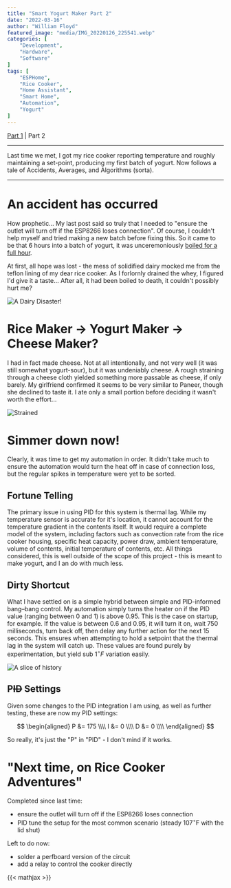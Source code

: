```yaml
---
title: "Smart Yogurt Maker Part 2"
date: "2022-03-16"
author: "William Floyd"
featured_image: "media/IMG_20220126_225541.webp"
categories: [
    "Development",
    "Hardware",
    "Software"
]
tags: [
    "ESPHome",
    "Rice Cooker",
    "Home Assistant",
    "Smart Home",
    "Automation",
    "Yogurt"
]
---
```


[Part 1](../smart-yogurt-maker-part-01) | Part 2

***

Last time we met, I got my rice cooker reporting temperature and roughly maintaining a set-point, producing my first batch of yogurt.
Now follows a tale of Accidents, Averages, and Algorithms (sorta).

***

# An accident has occurred

How prophetic...
My last post said so truly that I needed to "ensure the outlet will turn off if the ESP8266 loses connection".
Of course, I couldn't help myself and tried making a new batch before fixing this.
So it came to be that 6 hours into a batch of yogurt, it was unceremoniously [boiled for a full hour](media/Screenshot%20from%202022-01-27%2012-20-17.webp).

At first, all hope was lost - the mess of solidified dairy mocked me from the teflon lining of my dear rice cooker.
As I forlornly drained the whey, I figured I'd give it a taste...
After all, it had been boiled to death, it couldn't possibly hurt me?

![A Dairy Disaster!](media/IMG_20220126_231746.webp)

# Rice Maker $\rightarrow$ Yogurt Maker $\rightarrow$ Cheese Maker?

I had in fact made cheese.
Not at all intentionally, and not very well (it was still somewhat yogurt-sour), but it was undeniably cheese.
A rough straining through a cheese cloth yielded something more passable as cheese, if only barely.
My girlfriend confirmed it seems to be very similar to Paneer, though she declined to taste it.
I ate only a small portion before deciding it wasn't worth the effort...

![Strained](media/IMG_20220127_013502.webp)

# Simmer down now!

Clearly, it was time to get my automation in order.
It didn't take much to ensure the automation would turn the heat off in case of connection loss, but the regular spikes in temperature were yet to be sorted.

## Fortune Telling

The primary issue in using PID for this system is thermal lag.
While my temperature sensor is accurate for it's location, it cannot account for the temperature gradient in the contents itself.
It would require a complete model of the system, including factors such as convection rate from the rice cooker housing, specific heat capacity, power draw, ambient temperature, volume of contents, initial temperature of contents, etc.
All things considered, this is well outside of the scope of this project - this is meant to make yogurt, and I an do with much less.

## Dirty Shortcut

What I have settled on is a simple hybrid between simple and PID-informed bang–bang control.
My automation simply turns the heater on if the PID value (ranging between 0 and 1) is above 0.95.
This is the case on startup, for example.
If the value is between 0.6 and 0.95, it will turn it on, wait 750 milliseconds, turn back off, then delay any further action for the next 15 seconds.
This ensures when attempting to hold a setpoint that the thermal lag in the system will catch up.
These values are found purely by experimentation, but yield sub $1^\circ F$ variation easily.

![A slice of history](media/Screenshot%20from%202022-03-17%2009-48-36.webp)

## P~~ID~~ Settings

Given some changes to the PID integration I am using, as well as further testing, these are now my PID settings:

$$
\begin{aligned}
P &= 175 \\\\
I &= 0 \\\\
D &= 0 \\\\
\end{aligned}
$$

So really, it's just the "P" in "PID" - I don't mind if it works.

# "Next time, on Rice Cooker Adventures"

Completed since last time:
* ensure the outlet will turn off if the ESP8266 loses connection
* PID tune the setup for the most common scenario (steady $107^\circ \text{F}$ with the lid shut)

Left to do now:
* solder a perfboard version of the circuit
* add a relay to control the cooker directly

{{< mathjax >}}